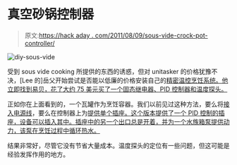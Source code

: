 # 真空砂锅控制器

> 原文:[https://hack aday . com/2011/08/09/sous-vide-crock-pot-controller/](https://hackaday.com/2011/08/09/sous-vide-crock-pot-controller/)

![](../Images/a918739429cbb2e193f711fc74677ea8.png "diy-sous-vide")

受到 sous vide cooking 所提供的东西的诱惑，但对 unitasker 的价格犹豫不决，[Lee 的]岳父开始尝试是否能以低廉的价格安装自己的[精密温控烹饪系统。他立即找到易贝，花了大约 75 美元买了一个固态继电器、PID 控制器和温度探头。](http://teleoscope.blogspot.com/2011/07/mad-science-on-menu.html)

正如你在上面看到的，一个瓦罐作为烹饪容器。我们以前见过这种方法，要么将[接入电源线](http://hackaday.com/2010/11/06/hacking-together-a-sous-vide-cooker/)，要么在控制器上为[提供单个插座。这个版本提供了一个 PID 控制的插座，设备可以插入其中。插座中的另一个出口总是开着，并为一个水族箱泵提供动力，该泵在烹饪过程中循环热水。](http://hackaday.com/2011/04/05/pid-sous-vide-slow-cooker-bon-appetit/)

结果非常好，尽管它没有节省大量成本。温度探头的定位有一些问题，但这可能是经验发挥作用的地方。